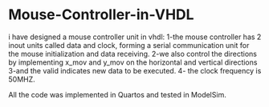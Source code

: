# Mouse-Controller-in-VHDL
i have designed a mouse controller unit in vhdl:
1-the mouse controller has 2 inout units called data and clock, forming a serial communication unit for the mouse initialization and data receiving.
2-we also control the directions by implementing x_mov and y_mov on the horizontal and vertical directions
3-and the valid indicates new data to be executed.
4- the clock frequency is 50MHZ.


All the code was implemented in Quartos and tested in ModelSim.




